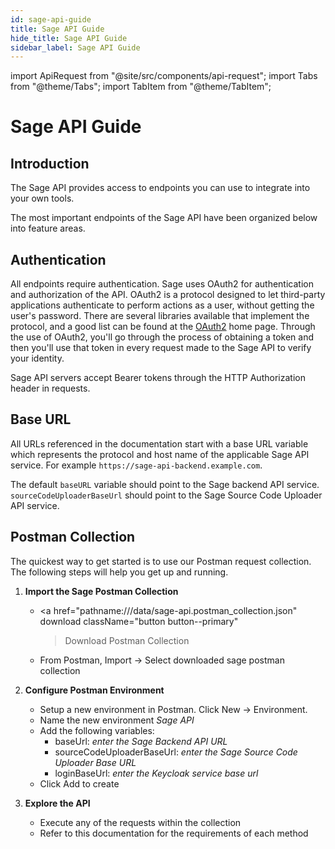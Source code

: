 ```yaml
---
id: sage-api-guide
title: Sage API Guide
hide_title: Sage API Guide
sidebar_label: Sage API Guide
---
```


<!-- Run npm run build-api-doc after modifying this header -->

import ApiRequest from "@site/src/components/api-request";
import Tabs from "@theme/Tabs";
import TabItem from "@theme/TabItem";

# Sage API Guide

## Introduction

The Sage API provides access to endpoints you can use to integrate into your own tools.

The most important endpoints of the Sage API have been organized below into feature areas.

## Authentication

All endpoints require authentication. Sage uses OAuth2 for authentication and authorization of the API. OAuth2 is a protocol designed to let third-party applications authenticate to perform actions as a user, without getting the user's password. There are several libraries available that implement the protocol, and a good list can be found at the [OAuth2](https://oauth.net/2/) home page. Through the use of OAuth2, you'll go through the process of obtaining a token and then you'll use that token in every request made to the Sage API to verify your identity.

Sage API servers accept Bearer tokens through the HTTP Authorization header in requests.

## Base URL

All URLs referenced in the documentation start with a base URL variable which represents the protocol and host name of the applicable Sage API service. For example `https://sage-api-backend.example.com`.

The default `baseURL` variable should point to the Sage backend API service. `sourceCodeUploaderBaseUrl` should point to the Sage Source Code Uploader API service.

## Postman Collection

The quickest way to get started is to use our Postman request collection. The following steps will help you get up and running.

1. **Import the Sage Postman Collection**

   - <a
     href="pathname:///data/sage-api.postman_collection.json"
     download
     className="button button--primary"
     > Download Postman Collection
     > </a>
   - From Postman, Import -> Select downloaded sage postman collection

2. **Configure Postman Environment**

   - Setup a new environment in Postman. Click New -> Environment.
   - Name the new environment _Sage API_
   - Add the following variables:
     - baseUrl: _enter the Sage Backend API URL_
     - sourceCodeUploaderBaseUrl: _enter the Sage Source Code Uploader Base URL_
     - loginBaseUrl: _enter the Keycloak service base url_
   - Click Add to create

3. **Explore the API**

   - Execute any of the requests within the collection
   - Refer to this documentation for the requirements of each method

<!-- End MD Header. Warning Content after this point is autogenerated -->
